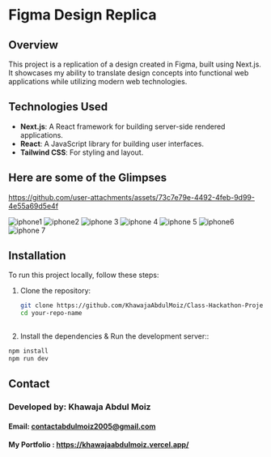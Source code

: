 # Figma Design Replica

## Overview

This project is a replication of a design created in Figma, built using Next.js. It showcases my ability to translate design concepts into functional web applications while utilizing modern web technologies.

## Technologies Used

- **Next.js**: A React framework for building server-side rendered applications.
- **React**: A JavaScript library for building user interfaces.
- **Tailwind CSS**: For styling and layout.

## Here are some of the Glimpses

https://github.com/user-attachments/assets/73c7e79e-4492-4feb-9d99-4e55a69d5e4f


![iphone1](https://github.com/user-attachments/assets/9f6bfa56-11c5-4b14-935b-d5149276caf6)
![iphone2](https://github.com/user-attachments/assets/64585e41-537c-4db1-98f9-5d09bf2d404d)
![iphone 3](https://github.com/user-attachments/assets/172b93f8-5fa2-435b-8ff1-0f2aeadb3cee)
![iphone 4](https://github.com/user-attachments/assets/7ff04158-8dc2-4fef-9299-98a8c279d311)
![iphone 5](https://github.com/user-attachments/assets/a59de4fe-ab4b-4f30-9a05-6b85697b9aa2)
![iphone6](https://github.com/user-attachments/assets/fa1a0850-42ba-4661-b407-8ec098fe3d4a)
![iphone 7](https://github.com/user-attachments/assets/7ebf02e7-110d-49be-a3d6-84a08e074931)

## Installation

To run this project locally, follow these steps:

1. Clone the repository:
   ```bash
   git clone https://github.com/KhawajaAbdulMoiz/Class-Hackathon-Project.git
   cd your-repo-name
  

2. Install the dependencies & Run the development server::
 ```cmd
npm install
npm run dev

```
## Contact
### Developed by: Khawaja Abdul Moiz
#### Email: contactabdulmoiz2005@gmail.com
#### My Portfolio : https://khawajaabdulmoiz.vercel.app/
